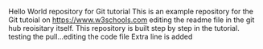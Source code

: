 Hello World repository for Git tutorial
This is an example repository for the Git tutoial on https://www.w3schools.com
editing the readme file in the git hub reoisitary itself.
This repository is built step by step in the tutorial.
testing the pull...editing the code file
Extra line is added
